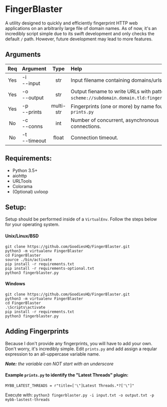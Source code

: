 # FingerBlaster

A utility designed to quickly and efficiently fingerprint HTTP web applications on an arbitrarily large file of domain names.
As of now, it's an incredibly script simple due to its swift development and only checks the default `/` path. However,
future development may lead to more features.

## Arguments
Req |  Argument  | Type | Help
:-: | :--------- | :--: | :---
Yes | -i<br>--input | str | Input filename containing domains/urls.
Yes | -o<br>--output | str | Output fiename to write URLs with pattern `scheme://subdomain.domain.tld:fingerprint_name`.
Yes | -p<br>--prints | multi-str | Fingerprints (one or more) by name found in `prints.py`
No | -c<br>--conns | int | Number of concurrent, asynchronous connections.
No | -t<br>--timeout | float | Connection timeout.


## Requirements:

 - Python 3.5+
 - aiohttp
 - URLTools
 - Colorama
 - (Optional) uvloop 

## Setup:
Setup should be performed inside of a `VirtualEnv`. Follow the steps below for your operating system.

#### Unix/Linux/BSD

    git clone https://github.com/GoodiesHQ/FingerBlaster.git
    python3 -m virtualenv FingerBlaster
    cd FingerBlaster
    source ./bin/activate
    pip install -r requirements.txt
    pip install -r requirements-optional.txt
    python3 fingerblaster.py

#### Windows

    git clone https://github.com/GoodiesHQ/FingerBlaster.git
    python3 -m virtualenv FingerBlaster
    cd FingerBlaster
    .\Scripts\activate
    pip install -r requirements.txt
    python3 fingerblaster.py


## Adding Fingerprints
Because I don't provide any fingerprints, you will have to add your own. Don't worry, it's incredibly simple. Edit `prints.py` and add assign a reqular expression to an all-uppercase variable name.

***Note:** the variable can NOT start with an underscore*

#### Example `prints.py` to identify the "Latest Threads" plugin:
    MYBB_LATEST_THREADS = r"title=['\"]Latest Threads.*?['\"]"
    

Execute with: `python3 fingerblaster.py -i input.txt -o output.txt -p mybb-lastest-threads`
